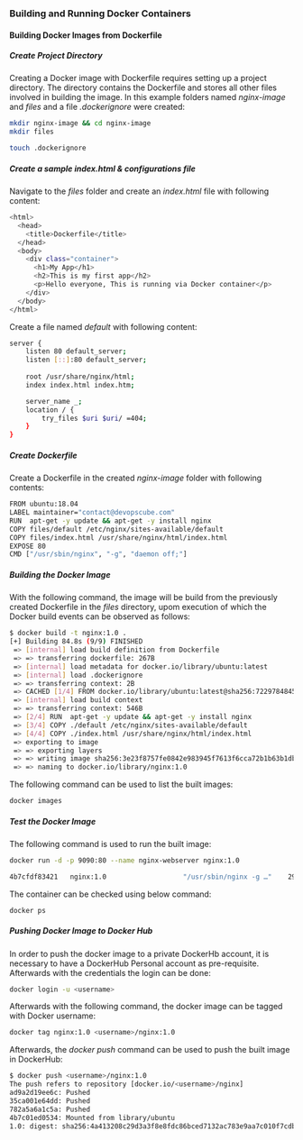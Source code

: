### Building and Running Docker Containers

#### Building Docker Images from Dockerfile

##### Create Project Directory

Creating a Docker image with Dockerfile requires setting up a project directory. The directory contains the Dockerfile and stores all other files involved in building the image. In this example folders named _nginx-image_ and _files_ and a file _.dockerignore_ were created:

```bash
mkdir nginx-image && cd nginx-image
mkdir files

touch .dockerignore
```

##### Create a sample index.html & configurations file

Navigate to the _files_ folder and create an _index.html_ file with following content:

```bash
<html>
  <head>
    <title>Dockerfile</title>
  </head>
  <body>
    <div class="container">
      <h1>My App</h1>
      <h2>This is my first app</h2>
      <p>Hello everyone, This is running via Docker container</p>
    </div>
  </body>
</html>
```

Create a file named _default_ with following content:

```bash
server {
    listen 80 default_server;
    listen [::]:80 default_server;
    
    root /usr/share/nginx/html;
    index index.html index.htm;

    server_name _;
    location / {
        try_files $uri $uri/ =404;
    }
}
```

##### Create Dockerfile

Create a Dockerfile in the created _nginx-image_ folder with following contents:

```bash
FROM ubuntu:18.04  
LABEL maintainer="contact@devopscube.com" 
RUN  apt-get -y update && apt-get -y install nginx
COPY files/default /etc/nginx/sites-available/default
COPY files/index.html /usr/share/nginx/html/index.html
EXPOSE 80
CMD ["/usr/sbin/nginx", "-g", "daemon off;"]
```

##### Building the Docker Image

With the following command, the image will be build from the previously created Dockerfile in the _files_ directory, upom execution of which the Docker build events can be observed as follows:

```bash
$ docker build -t nginx:1.0 .
[+] Building 84.8s (9/9) FINISHED                                                                                                        docker:desktop-linux
 => [internal] load build definition from Dockerfile                                                                                                     0.0s
 => => transferring dockerfile: 267B                                                                                                                     0.0s 
 => [internal] load metadata for docker.io/library/ubuntu:latest                                                                                         1.0s 
 => [internal] load .dockerignore                                                                                                                        0.0s
 => => transferring context: 2B                                                                                                                          0.0s 
 => CACHED [1/4] FROM docker.io/library/ubuntu:latest@sha256:72297848456d5d37d1262630108ab308d3e9ec7ed1c3286a32fe09856619a782                            0.0s 
 => [internal] load build context                                                                                                                        0.0s 
 => => transferring context: 546B                                                                                                                        0.0s 
 => [2/4] RUN  apt-get -y update && apt-get -y install nginx                                                                                            83.0s 
 => [3/4] COPY ./default /etc/nginx/sites-available/default                                                                                              0.1s
 => [4/4] COPY ./index.html /usr/share/nginx/html/index.html                                                                                             0.1s
 => exporting to image                                                                                                                                   0.3s
 => => exporting layers                                                                                                                                  0.3s
 => => writing image sha256:3e23f8757fe0842e983945f7613f6cca72b1b63b1db369d4d75d6532fc1415cc                                                             0.0s 
 => => naming to docker.io/library/nginx:1.0                                                                                                             0.0s 
```

The following command can be used to list the built images:

```bash
docker images
```

##### Test the Docker Image

The following command is used to run the built image:

```bash
docker run -d -p 9090:80 --name nginx-webserver nginx:1.0

4b7cfdf83421   nginx:1.0                   "/usr/sbin/nginx -g …"    29 seconds ago   Up 28 seconds   0.0.0.0:9090->80/tcp   nginx-webserver
```

The container can be checked using below command:

```bash
docker ps
```

##### Pushing Docker Image to Docker Hub

In order to push the docker image to a private DockerHb account, it is necessary to have a DockerHub Personal account as pre-requisite. Afterwards with the credentials the login can be done:

```bash
docker login -u <username>
```

Afterwards with the following command, the docker image can be tagged with Docker username:

```bash
docker tag nginx:1.0 <username>/nginx:1.0
```

Afterwards, the _docker push_ command can be used to push the built image in DockerHub:

```bash
$ docker push <username>/nginx:1.0
The push refers to repository [docker.io/<username>/nginx]
ad9a2d19ee6c: Pushed
35ca001e64dd: Pushed
782a5a6a1c5a: Pushed
4b7c01ed0534: Mounted from library/ubuntu
1.0: digest: sha256:4a413208c29d3a3f8e8fdc86bced7132ac783e9aa7c010f7cdb8652f5c2cabdd size: 1155
```